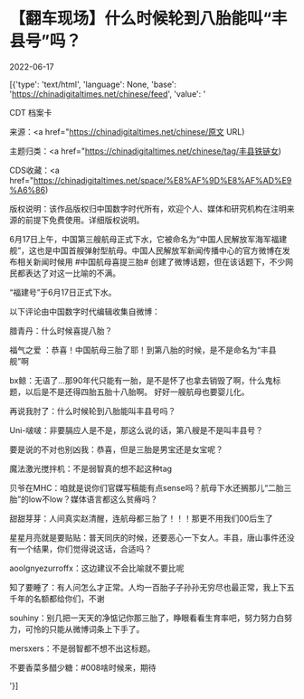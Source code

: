 # 【翻车现场】什么时候轮到八胎能叫“丰县号”吗？

2022-06-17

[{'type': 'text/html', 'language': None, 'base': 'https://chinadigitaltimes.net/chinese/feed', 'value': '

CDT 档案卡

来源：<a href="https://chinadigitaltimes.net/chinese/原文 URL)

主题归类：<a href="https://chinadigitaltimes.net/chinese/tag/丰县铁链女)

CDS收藏：<a href="https://chinadigitaltimes.net/space/%E8%AF%9D%E8%AF%AD%E9%A6%86)

版权说明：该作品版权归中国数字时代所有，欢迎个人、媒体和研究机构在注明来源的前提下免费使用。详细版权说明。





6月17日上午，中国第三艘航母正式下水，它被命名为“中国人民解放军海军福建舰”，这也是中国首艘弹射型航母。中国人民解放军新闻传播中心的官方微博在发布相关新闻时候用 #中国航母喜提三胎# 创建了微博话题，但在该话题下，不少网民都表达了对这一比喻的不满。

“福建号”于6月17日正式下水。

以下评论由中国数字时代编辑收集自微博：



腊青丹：什么时候喜提八胎？

福气之爱 ：恭喜！中国航母三胎了耶！到第八胎的时候，是不是命名为“丰县舰”啊

bx鲸：无语了&#8230;那90年代只能有一胎，是不是怀了也拿去销毁了啊，什么鬼标题，以后是不是还得四胎五胎十八胎啊。 好好一艘航母也要婴儿化。

再说我肘了：什么时候轮到八胎能叫丰县号吗？

Uni-啵啵：非要膈应人是不是，那这么说的话，第八艘是不是叫丰县号？

要是说的不对也别凶我：恭喜，但是三胎是男宝还是女宝呢？

魔法激光搅拌机：不是弱智真的想不起这种tag

贝爷在MHC：咱就是说你们官媒写稿能有点sense吗？航母下水还搁那儿“二胎三胎”的low不low？媒体语言都这么贫瘠吗？

甜甜芽芽：人间真实赵清醒，连航母都三胎了！！！那更不用我们00后生了

星星月亮就是要贴贴：普天同庆的时候，还要恶心一下女人。丰县，唐山事件还没有一个结果，你们觉得说这话，合适吗？

aoolgnyezurroffx：这边建议不会比喻就不要比呢

知了要睡了：有人问怎么才正常。人均一百胎子子孙孙无穷尽也最正常，我上下五千年的名额都给你们，不谢

souhiny：别几把一天天的净惦记你那三胎了，睁眼看看生育率吧，努力努力白努力，可怜的只能从微博词条上下手了。

mersxers：不是弱智都不想不出这标题。

不要香菜多醋少糖：#008啥时候来，期待

'}]